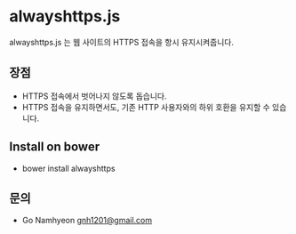 # alwayshttps.js
alwayshttps.js 는 웹 사이트의 HTTPS 접속을 항시 유지시켜줍니다.

## 장점
- HTTPS 접속에서 벗어나지 않도록 돕습니다.
- HTTPS 접속을 유지하면서도, 기존 HTTP 사용자와의 하위 호환을 유지할 수 있습니다.

## Install on bower
- bower install alwayshttps

## 문의
- Go Namhyeon <gnh1201@gmail.com>
